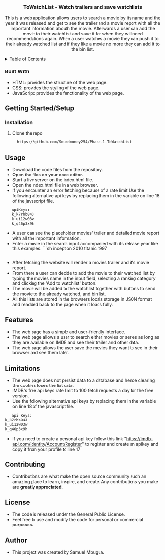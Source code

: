 <br />
<div align="center">

<h3 align="center">ToWatchList - Watch trailers and save watchlists</h3>

  <p align="center">
    This is a web application allows users to search a movie by its name and the year it was released and get to see the trailer and a movie report with all the important information abouth the movie. Afterwards a user can add the movie to their watchList and save it for when they  will need recommendations again. When a user watches a movie they can push it to their already watched list and if they like a movie no more they can add it to the bin list.
  </p>
</div>

<!-- TABLE OF CONTENTS -->
<details>
  <summary>Table of Contents</summary>
  <ol>
    <li>
      <a href="#about-the-project">About The Project</a>
      <ul>
        <li><a href="#built-with">Built With</a></li>
      </ul>
    </li>
    <li>
      <a href="#getting-started">Getting Started</a>
      <ul>
        <li><a href="#installation">Installation</a></li>
      </ul>
    </li>
    <li><a href="#usage">Usage</a></li>
    <li><a href="#contributing">Contributing</a></li>
    <li><a href="#license">License</a></li>
  </ol>
</details>

### Built With

* HTML: provides the structure of the web page.
* CSS: provides the styling of the web page.
* JavaScript: provides the functionality of the web page.

<!-- GETTING STARTED -->
## Getting Started/Setup
### Installation

1. Clone the repo
   ```sh
     https://github.com/Soundmoney254/Phase-1-ToWatchList
   ```

<!-- USAGE EXAMPLES -->
## Usage

* Download the code files from the repository.
* Open the files on your code editor.
* Start a live server on the index.html file.
* Open the index.html file in a web browser.
* If you encounter an error fetching because of a rate limit Use the following alternative api keys by replacing them in the variable on line 18 of the javascript file.
 ```sh
    apiKeys:
    k_k7rhb843
    k_ui12w03w
    k_q46p3x9h
   ```
* A user can see the placeholder movies' trailer and detailed movie report with all the important information.
* Enter a movie in the search input accompanied with its release year like this examples.
      ```sh
      inception 2010
      titanic 1997
   ```
* After fetching the website will render a movies trailer and it's movie report.
* From there a user can decide to add the movie to their watched list by typing the movies name in the input field, selecting a ranking category and clicking the 'Add to watchlist' button.
* The movie will be added to the watchlist together with buttons to send the movie to the already watched, and bin list.
* All this lists are stored in the browsers locals storage in JSON format and readded back to the page when it loads fully.

<!-- ROADMAP -->
## Features

- The web page has a simple and user-friendly interface.
- The web page allows a user to search either movies or series as long as they are available on IMDB and see their trailer and other  data.
- The web page allows the user save the movies they want to see in their browser and see them later.

## Limitations
* The web page does not persist data to a database and hence clearing the cookies loses the list data.
* IMDB's free api keys rate limit to 100 fetch requests a day for the free version. 
* Use the following alternative api keys by replacing them in the variable on line 18 of the javascript file.
 ```sh
    api Keys:
k_k7rhb843
k_ui12w03w
k_q46p3x9h
   ```

* If you need to create a personal api key follow this link "https://imdb-api.com/Identity/Account/Register" to register and create an apikey and copy it from your profile to line 17

<!-- CONTRIBUTING -->
## Contributing

* Contributions are what make the open source community such an amazing place to learn, inspire, and create. Any contributions you make are **greatly appreciated**.

<!-- LICENSE -->
## License
* The code is released under the General Public License.
* Feel free to use and modify the code for personal or commercial purposes.

<!-- CONTACT -->
## Author
* This project was created by Samuel Mbugua.